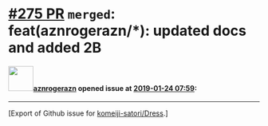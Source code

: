 # [\#275 PR](https://github.com/komeiji-satori/Dress/pull/275) `merged`: feat(aznrogerazn/*): updated docs and added 2B

#### <img src="https://avatars.githubusercontent.com/u/7804952?u=9761da9bc1a72e413e2e38353742dc13d2097a93&v=4" width="50">[aznrogerazn](https://github.com/aznrogerazn) opened issue at [2019-01-24 07:59](https://github.com/komeiji-satori/Dress/pull/275):






-------------------------------------------------------------------------------



[Export of Github issue for [komeiji-satori/Dress](https://github.com/komeiji-satori/Dress).]
